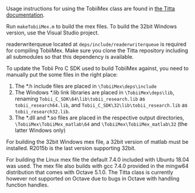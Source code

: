 Usage instructions for using the TobiiMex class are found in [the Titta documentation](../readme.md).

Run `makeTobiiMex.m` to build the mex files. To build the 32bit Windows version, use the Visual Studio project.

readerwriterqueue located at `deps/include/readerwriterqueue` is required for compiling TobiiMex. Make sure you clone the Titta repository including all submodules so that this dependency is available.

To update the Tobii Pro C SDK used to build TobiiMex against, you need to manually put the some files in the right place:
1. The \*.h include files are placed in `\TobiiMex\deps\include`
2. The Windows \*.lib link libraries are placed in `\TobiiMex\deps\lib`, renaming `Tobii_C_SDK\64\lib\tobii_research.lib` as `tobii_research64.lib`, and `Tobii_C_SDK\32\lib\tobii_research.lib` as `tobii_research32.lib`.
3. The \*.dll and \*.so files are placed in the respective output directories, `\TobiiMex\TobiiMex_matlab\64` and `\TobiiMex\TobiiMex_matlab\32` (the latter Windows only)

For building the 32bit Windows mex file, a 32bit version of matlab must be installed. R2015b is the last version supporting 32bit.

For building the Linux mex file the default 7.4.0 included with Ubuntu 18.04 was used.
The mex file also builds with gcc 7.4.0 provided in the mingw64 distribution that comes with Octave 5.1.0. The Titta class is currently however not supported on Octave due to bugs in Octave with handling function handles.
